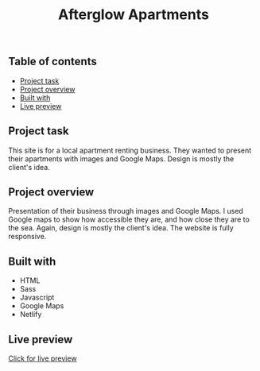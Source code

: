 <h1 align="center">
  Afterglow Apartments
</h1>
<br>

## Table of contents

- [Project task](#project-task)
- [Project overview](#project-overview)
- [Built with](#built-with)
- [Live preview](#live-preview)

## Project task

This site is for a local apartment renting business. They wanted to present their apartments with images and Google Maps. Design is mostly the client's idea.

## Project overview

Presentation of their business through images and Google Maps. I used Google maps to show how accessible they are, and how close they are to the sea. Again, design is mostly the client's idea. The website is fully responsive.

## Built with

- HTML
- Sass
- Javascript
- Google Maps
- Netlify

## Live preview

[Click for live preview](https://afterglow-apartmani.netlify.app/)
